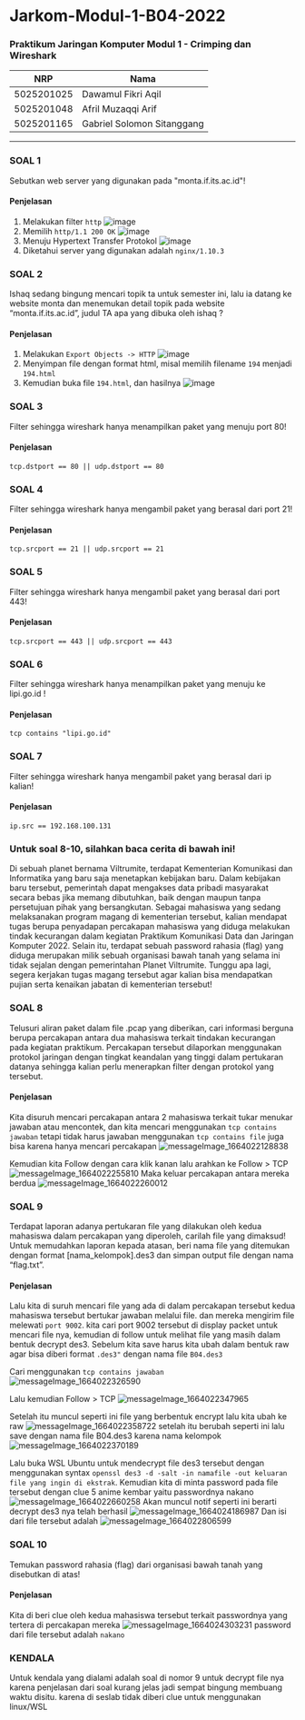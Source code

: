 # Jarkom-Modul-1-B04-2022

### Praktikum Jaringan Komputer Modul 1 - Crimping dan Wireshark
NRP | Nama
-----------|---------------------------
5025201025 | Dawamul Fikri Aqil
5025201048 | Afril Muzaqqi Arif
5025201165 | Gabriel Solomon Sitanggang
-----------------------------------------------------------------

### SOAL 1
Sebutkan web server yang digunakan pada "monta.if.its.ac.id"!
#### Penjelasan
1. Melakukan filter ```http```
![image](https://user-images.githubusercontent.com/102939348/192096248-8eaee681-2955-404e-ab52-ea2275f72be5.png)
2. Memilih ```http/1.1 200 OK```
![image](https://user-images.githubusercontent.com/102939348/192096296-20ec3b63-8f1e-42fc-9655-18d773dead06.png)
3. Menuju Hypertext Transfer Protokol
![image](https://user-images.githubusercontent.com/102939348/192096353-e0ac1bc2-c5a5-425d-b996-1da9827b1784.png)
4. Diketahui server yang digunakan adalah ```nginx/1.10.3```


### SOAL 2
Ishaq sedang bingung mencari topik ta untuk semester ini, lalu ia datang ke website monta dan menemukan detail topik pada website “monta.if.its.ac.id”, judul TA apa yang dibuka oleh ishaq ?
#### Penjelasan
1. Melakukan ```Export Objects -> HTTP```
![image](https://user-images.githubusercontent.com/102939348/192096539-1d245bf8-5340-40d7-9563-99308834b53a.png)
2. Menyimpan file dengan format html, misal memilih filename ```194``` menjadi ```194.html```
3. Kemudian buka file ```194.html```, dan hasilnya
![image](https://user-images.githubusercontent.com/102939348/192096731-663cd514-2559-4d60-81b8-a594ab541ad7.png)


### SOAL 3
Filter sehingga wireshark hanya menampilkan paket yang menuju port 80! 
#### Penjelasan
```tcp.dstport == 80 || udp.dstport == 80```


### SOAL 4
Filter sehingga wireshark hanya mengambil paket yang berasal dari port 21!
#### Penjelasan
```tcp.srcport == 21 || udp.srcport == 21```


### SOAL 5
Filter sehingga wireshark hanya mengambil paket yang berasal dari port 443!
#### Penjelasan
```tcp.srcport == 443 || udp.srcport == 443```


### SOAL 6
Filter sehingga wireshark hanya menampilkan paket yang menuju ke lipi.go.id !
#### Penjelasan
```tcp contains "lipi.go.id"```


### SOAL 7
Filter sehingga wireshark hanya mengambil paket yang berasal dari ip kalian!
#### Penjelasan
```ip.src == 192.168.100.131```


### Untuk soal 8-10, silahkan baca cerita di bawah ini!
Di sebuah planet bernama Viltrumite, terdapat Kementerian Komunikasi dan Informatika yang baru saja menetapkan kebijakan baru. Dalam kebijakan baru tersebut, pemerintah dapat mengakses data pribadi masyarakat secara bebas jika memang dibutuhkan, baik dengan maupun tanpa persetujuan pihak yang bersangkutan. Sebagai mahasiswa yang sedang melaksanakan program magang di kementerian tersebut, kalian mendapat tugas berupa penyadapan percakapan mahasiswa yang diduga melakukan tindak kecurangan dalam kegiatan Praktikum Komunikasi Data dan Jaringan Komputer 2022. Selain itu, terdapat sebuah password rahasia (flag) yang diduga merupakan milik sebuah organisasi bawah tanah yang selama ini tidak sejalan dengan pemerintahan Planet Viltrumite. Tunggu apa lagi, segera kerjakan tugas magang tersebut agar kalian bisa mendapatkan pujian serta kenaikan jabatan di kementerian tersebut!

### SOAL 8
Telusuri aliran paket dalam file .pcap yang diberikan, cari informasi berguna berupa percakapan antara dua mahasiswa terkait tindakan kecurangan pada kegiatan praktikum. Percakapan tersebut dilaporkan menggunakan protokol jaringan dengan tingkat keandalan yang tinggi dalam pertukaran datanya sehingga kalian perlu menerapkan filter dengan protokol yang tersebut.
#### Penjelasan
Kita disuruh mencari percakapan antara 2 mahasiswa terkait tukar menukar jawaban atau mencontek, dan kita mencari menggunakan ```tcp contains jawaban``` tetapi tidak harus jawaban menggunakan ```tcp contains file``` juga bisa karena hanya mencari percakapan
![messageImage_1664022128838](https://user-images.githubusercontent.com/91501217/192098571-3fd59bb4-33d8-4681-8f98-6402bcf46ee3.jpg)

Kemudian kita Follow dengan cara klik kanan lalu arahkan ke Follow > TCP
![messageImage_1664022255810](https://user-images.githubusercontent.com/91501217/192098791-6b2e90f4-9038-4c0c-bc48-d7d7caa1fe7f.jpg)
Maka keluar percakapan antara mereka berdua
![messageImage_1664022260012](https://user-images.githubusercontent.com/91501217/192098730-d5621ee5-a5c3-44e7-9f92-944440d4f177.jpg)

### SOAL 9
Terdapat laporan adanya pertukaran file yang dilakukan oleh kedua mahasiswa dalam percakapan yang diperoleh, carilah file yang dimaksud! Untuk memudahkan laporan kepada atasan, beri nama file yang ditemukan dengan format [nama_kelompok].des3 dan simpan output file dengan nama “flag.txt”.
#### Penjelasan
Lalu kita di suruh mencari file yang ada di dalam percakapan tersebut kedua mahasiswa tersebut bertukar jawaban melalui file. dan mereka mengirim file melewati ```port 9002```. kita cari port 9002 tersebut di display packet untuk mencari file nya, kemudian di follow untuk melihat file yang masih dalam bentuk decrypt des3. Sebelum kita save harus kita ubah dalam bentuk raw agar bisa diberi format ```.des3"``` dengan nama file ```B04.des3```

Cari menggunakan ```tcp contains jawaban```
![messageImage_1664022326590](https://user-images.githubusercontent.com/91501217/192098889-bec11e71-97d8-497e-99e3-815cfb4d9d9a.jpg)

Lalu kemudian Follow > TCP
![messageImage_1664022347965](https://user-images.githubusercontent.com/91501217/192098952-147b643d-89e8-4161-b4ac-8b9c5ae89490.jpg)

Setelah itu muncul seperti ini file yang berbentuk encrypt lalu kita ubah ke raw
![messageImage_1664022358722](https://user-images.githubusercontent.com/91501217/192099006-9ad79a9c-9eba-4e1b-a626-ec298b26ef0f.jpg)
setelah itu berubah seperti ini lalu save dengan nama file B04.des3 karena nama kelompok
![messageImage_1664022370189](https://user-images.githubusercontent.com/91501217/192099048-b1c862f6-b183-4772-a160-6abc5621c2e3.jpg)

Lalu buka WSL Ubuntu untuk mendecrypt file des3 tersebut dengan menggunakan syntax ```openssl des3 -d -salt -in namafile -out keluaran file yang ingin di ekstrak```.
Kemudian kita di minta password pada file tersebut dengan clue 5 anime kembar yaitu passwordnya nakano
![messageImage_1664022660258](https://user-images.githubusercontent.com/91501217/192099095-52f2367b-a96f-4448-8b7b-6e5240f9267a.jpg)
Akan muncul notif seperti ini berarti decrypt des3 nya telah berhasil
![messageImage_1664024186987](https://user-images.githubusercontent.com/91501217/192099171-a6a6eafa-fb42-48b8-9549-7d0ac71d69b9.jpg)
Dan isi dari file tersebut adalah
![messageImage_1664022806599](https://user-images.githubusercontent.com/91501217/192099200-6422b25e-fbd2-45ac-8069-75782f63fb01.jpg)


### SOAL 10
Temukan password rahasia (flag) dari organisasi bawah tanah yang disebutkan di atas!
#### Penjelasan
Kita di beri clue oleh kedua mahasiswa tersebut terkait passwordnya yang tertera di percakapan mereka
![messageImage_1664024303231](https://user-images.githubusercontent.com/91501217/192099284-e7f055e8-61cc-4b71-9af8-16ace9060e27.jpg)
password dari file tersebut adalah ```nakano```

### KENDALA
Untuk kendala yang dialami adalah soal di nomor 9 untuk decrypt file nya karena penjelasan dari soal kurang jelas jadi sempat bingung membuang waktu disitu. karena di seslab tidak diberi clue untuk menggunakan linux/WSL
